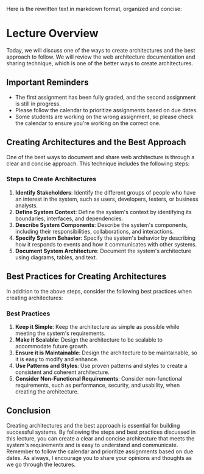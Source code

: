 Here is the rewritten text in markdown format, organized and concise:

**Lecture Overview**
=====================

Today, we will discuss one of the ways to create architectures and the best approach to follow. We will review the web architecture documentation and sharing technique, which is one of the better ways to create architectures.

**Important Reminders**
--------------------

* The first assignment has been fully graded, and the second assignment is still in progress.
* Please follow the calendar to prioritize assignments based on due dates.
* Some students are working on the wrong assignment, so please check the calendar to ensure you're working on the correct one.

**Creating Architectures and the Best Approach**
---------------------------------------------

One of the best ways to document and share web architecture is through a clear and concise approach. This technique includes the following steps:

### Steps to Create Architectures

1. **Identify Stakeholders**: Identify the different groups of people who have an interest in the system, such as users, developers, testers, or business analysts.
2. **Define System Context**: Define the system's context by identifying its boundaries, interfaces, and dependencies.
3. **Describe System Components**: Describe the system's components, including their responsibilities, collaborations, and interactions.
4. **Specify System Behavior**: Specify the system's behavior by describing how it responds to events and how it communicates with other systems.
5. **Document System Architecture**: Document the system's architecture using diagrams, tables, and text.

**Best Practices for Creating Architectures**
---------------------------------------------

In addition to the above steps, consider the following best practices when creating architectures:

### Best Practices

1. **Keep it Simple**: Keep the architecture as simple as possible while meeting the system's requirements.
2. **Make it Scalable**: Design the architecture to be scalable to accommodate future growth.
3. **Ensure it is Maintainable**: Design the architecture to be maintainable, so it is easy to modify and enhance.
4. **Use Patterns and Styles**: Use proven patterns and styles to create a consistent and coherent architecture.
5. **Consider Non-Functional Requirements**: Consider non-functional requirements, such as performance, security, and usability, when creating the architecture.

**Conclusion**
----------

Creating architectures and the best approach is essential for building successful systems. By following the steps and best practices discussed in this lecture, you can create a clear and concise architecture that meets the system's requirements and is easy to understand and communicate. Remember to follow the calendar and prioritize assignments based on due dates. As always, I encourage you to share your opinions and thoughts as we go through the lectures.